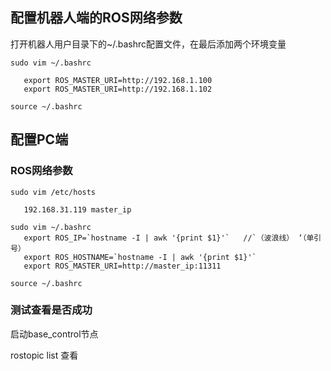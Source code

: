 ## 配置机器人端的ROS网络参数

打开机器人用户目录下的~/.bashrc配置文件，在最后添加两个环境变量

```
sudo vim ~/.bashrc	

​	export ROS_MASTER_URI=http://192.168.1.100
​	export ROS_MASTER_URI=http://192.168.1.102

source ~/.bashrc
```



## 配置PC端

### ROS网络参数

```
sudo vim /etc/hosts

​	192.168.31.119 master_ip

sudo vim ~/.bashrc
​	export ROS_IP=`hostname -I | awk '{print $1}'`   //`（波浪线） ‘（单引号）
​	export ROS_HOSTNAME=`hostname -I | awk '{print $1}'`
​	export ROS_MASTER_URI=http://master_ip:11311

source ~/.bashrc

```

### 测试查看是否成功

启动base_control节点

rostopic list 查看





